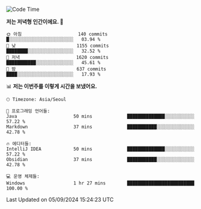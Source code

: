   <!--START_SECTION:waka-->
![Code Time](http://img.shields.io/badge/Code%20Time-432%20hrs%206%20mins-blue)

**저는 저녁형 인간이에요. 🦉** 

```text
🌞 아침                     140 commits         █░░░░░░░░░░░░░░░░░░░░░░░░   03.94 % 
🌆 낮　                     1155 commits        ████████░░░░░░░░░░░░░░░░░   32.52 % 
🌃 저녁                     1620 commits        ███████████░░░░░░░░░░░░░░   45.61 % 
🌙 밤　                     637 commits         ████░░░░░░░░░░░░░░░░░░░░░   17.93 % 
```


📊 **저는 이번주를 이렇게 시간을 보냈어요.** 

```text
🕑︎ Timezone: Asia/Seoul

💬 프로그래밍 언어들: 
Java                     50 mins             ██████████████░░░░░░░░░░░   57.22 % 
Markdown                 37 mins             ███████████░░░░░░░░░░░░░░   42.78 % 

🔥 에디터들: 
IntelliJ IDEA            50 mins             ██████████████░░░░░░░░░░░   57.22 % 
Obsidian                 37 mins             ███████████░░░░░░░░░░░░░░   42.78 % 

💻 운영 체제들: 
Windows                  1 hr 27 mins        █████████████████████████   100.00 % 
```


 Last Updated on 05/09/2024 15:24:23 UTC
<!--END_SECTION:waka-->
